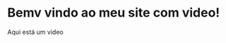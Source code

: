 <!DOCTYPE html>
<html lang="pt-br">
<head>
  <meta charset="UTF-8">
  <meta name="viewport" contet="width=device-didth, inital-scale=1.0">
  <title>links</title>
</head>
<body>
  <h1>Bemv vindo ao meu site com video!</h1>
  <p>Aqui está um video</p>
  </body>
